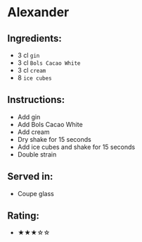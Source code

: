 # Alexander

## Ingredients:
- 3 cl `gin`
- 3 cl `Bols Cacao White`
- 3 cl `cream`
- 8 `ice cubes`

## Instructions:
- Add gin
- Add Bols Cacao White
- Add cream
- Dry shake for 15 seconds
- Add ice cubes and shake for 15 seconds
- Double strain

## Served in:
- Coupe glass

## Rating:
- ★★★☆☆